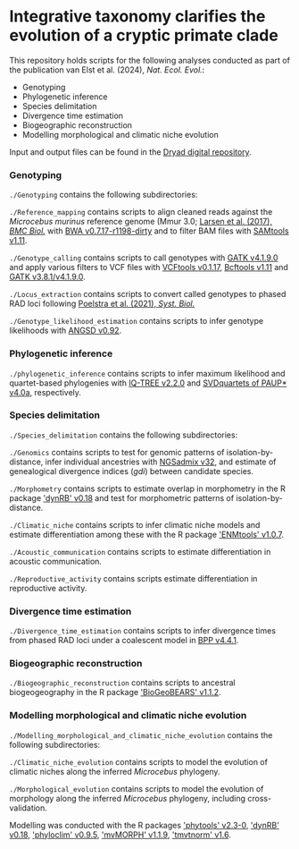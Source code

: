 # Integrative taxonomy clarifies the evolution of a cryptic primate clade

This repository holds scripts for the following analyses conducted as part of the publication van Elst et al. (2024), *Nat. Ecol. Evol.*:
- Genotyping
- Phylogenetic inference
- Species delimitation
- Divergence time estimation
- Biogeographic reconstruction
- Modelling morphological and climatic niche evolution

Input and output files can be found in the [Dryad digital repository](https://doi.org/10.5061/dryad.b2rbnzsp3). 

### Genotyping
`./Genotyping` contains the following subdirectories:

`./Reference_mapping` contains scripts to align cleaned reads against the *Microcebus murinus* reference genome (Mmur 3.0; [Larsen et al. (2017), *BMC Biol.*](https://doi.org/10.1186/s12915-017-0439-6) with [BWA v0.7.17-r1198-dirty](https://github.com/lh3/bwa) and to filter BAM files with [SAMtools v1.11](http://www.htslib.org/).

`./Genotype_calling` contains scripts to call genotypes with [GATK v4.1.9.0](https://gatk.broadinstitute.org/hc/en-us) and apply various filters to VCF files with [VCFtools v0.1.17](https://vcftools.github.io/index.html), [Bcftools v1.11](https://samtools.github.io/bcftools/) and [GATK v3.8.1/v4.1.9.0](https://gatk.broadinstitute.org/hc/en-us).

`./Locus_extraction` contains scripts to convert called genotypes to phased RAD loci following [Poelstra et al. (2021), *Syst. Biol.*](https://doi.org/10.1093/sysbio/syaa053)

`./Genotype_likelihood_estimation` contains scripts to infer genotype likelihoods with [ANGSD v0.92](http://www.popgen.dk/angsd/index.php/ANGSD).

### Phylogenetic inference
`./phylogenetic_inference` contains scripts to infer maximum likelihood and quartet-based phylogenies with [IQ-TREE v2.2.0](http://www.iqtree.org/#download) and [SVDquartets of PAUP* v4.0a](https://paup.phylosolutions.com/), respectively.

### Species delimitation
`./Species_delimitation` contains the following subdirectories:

`./Genomics` contains scripts to test for genomic patterns of isolation-by-distance, infer individual ancestries with [NGSadmix v32](https://www.popgen.dk/software/index.php/NgsAdmix), and estimate of genealogical divergence indices (*gdi*) between candidate species. 

`./Morphometry` contains scripts to estimate overlap in morphometry in the R package ['dynRB' v0.18](https://cran.r-project.org/web/packages/dynRB/index.html) and test for morphometric patterns of isolation-by-distance.

`./Climatic_niche` contains scripts to infer climatic niche models and estimate differentiation among these with the R package ['ENMtools' v1.0.7](https://github.com/danlwarren/ENMTools).

`./Acoustic_communication` contains scripts to estimate differentiation in acoustic communication.

`./Reproductive_activity` contains scripts estimate differentiation in reproductive activity.

### Divergence time estimation
`./Divergence_time_estimation` contains scripts to infer divergence times from phased RAD loci under a coalescent model in [BPP v4.4.1](https://github.com/bpp/bpp).

### Biogeographic reconstruction
`./Biogeographic_reconstruction` contains scripts to ancestral biogeogeography in the R package ['BioGeoBEARS' v1.1.2](https://github.com/nmatzke/BioGeoBEARS).

### Modelling morphological and climatic niche evolution
`./Modelling_morphological_and_climatic_niche_evolution` contains the following subdirectories:

`./Climatic_niche_evolution` contains scripts to model the evolution of climatic niches along the inferred *Microcebus* phylogeny.

`./Morphological_evolution` contains scripts to model the evolution of morphology along the inferred *Microcebus* phylogeny, including cross-validation.

Modelling was conducted with the R packages ['phytools' v2.3-0](https://cran.r-project.org/web/packages/phytools/index.html), ['dynRB' v0.18](https://cran.r-project.org/web/packages/dynRB/index.html), ['phyloclim' v0.9.5](https://cran.r-project.org/web/packages/phyloclim/index.html), ['mvMORPH' v1.1.9](https://github.com/JClavel/mvMORPH), ['tmvtnorm' v1.6](https://github.com/cran/tmvtnorm).
